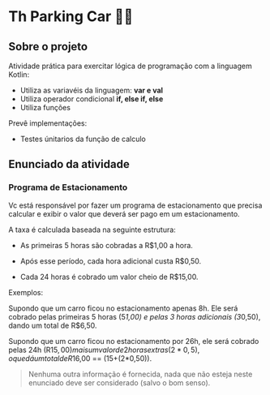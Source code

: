 # Th Parking Car :car::money_with_wings:



## Sobre o projeto

Atividade prática para exercitar lógica de programação com a linguagem Kotlin:

- Utiliza as variavéis da linguagem: **var e val**
- Utiliza operador condicional **if, else if, else**
- Utiliza funções

Prevê implementações:

- Testes únitarios da função de calculo



## Enunciado da atividade

### Programa de Estacionamento

Vc está responsável por fazer um programa de estacionamento que precisa calcular e exibir o valor que deverá ser pago em um estacionamento.

A taxa é calculada baseada na seguinte estrutura:

- As primeiras 5 horas são cobradas a R$1,00 a hora.

- Após esse período, cada hora adicional custa R$0,50.
- Cada 24 horas é cobrado um valor cheio de R$15,00.


Exemplos: 

Supondo que um carro ficou no estacionamento apenas 8h. Ele será cobrado pelas primeiras 5 horas (5*1,00) e pelas 3 horas adicionais (3*0,50), dando um total de R$6,50.

Supondo que um carro ficou no estacionamento por 26h, ele será cobrado pelas 24h (R$15,00) mais um valor de 2 horas extras (2*0,5), o que dá um total de R$16,00 == (15+(2*0,50)).

> Nenhuma outra informação é fornecida, nada que não esteja neste enunciado deve ser considerado (salvo o bom senso).